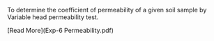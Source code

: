  To determine the coefficient of permeability of a given soil sample by Variable head permeability test. 

[Read More](Exp-6 Permeability.pdf)
